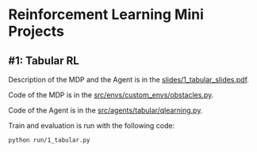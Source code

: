 # Reinforcement Learning Mini Projects


## \#1: Tabular RL

Description of the MDP and the Agent is in the [slides/1\_tabular_slides.pdf](slides/1_tabular_slides.pdf).

Code of the MDP is in the [src/envs/custom_envs/obstacles.py](src/envs/custom_envs/obstacles.py).


Code of the Agent is in the [src/agents/tabular/qlearning.py](src/agents/tabular/qlearning.py).

Train and evaluation is run with the following code:

```shell
python run/1_tabular.py
```